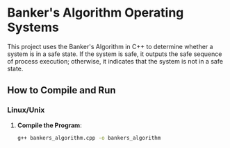 # Banker's Algorithm Operating Systems 

This project uses the Banker's Algorithm in C++ to determine whether a system is in a safe state. If the system is safe, it outputs the safe sequence of process execution; otherwise, it indicates that the system is not in a safe state.


## How to Compile and Run

### Linux/Unix
1. **Compile the Program**:
   ```bash
   g++ bankers_algorithm.cpp -o bankers_algorithm
